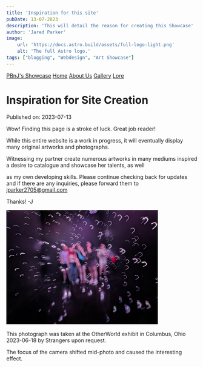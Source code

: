 ```yaml
---
title: 'Inspiration for this site'
pubDate: 13-07-2023
description: 'This will detail the reason for creating this Showcase'
author: 'Jared Parker'
image:
    url: 'https://docs.astro.build/assets/full-logo-light.png'
    alt: 'The full Astro logo.'
tags: ["blogging", "Webdesign", "Art Showcase"]
---
```

<html lang="en">
        <nav>
            <a href="/showcaseproto/">PBnJ's Showcase</a>
            <a href="/showcaseproto/">Home</a>
            <a href="/showcaseproto/about/">About Us</a>
            <a href="/showcaseproto/gallery/">Gallery</a>
            <a href="/showcaseproto/blog/">Lore</a>
        </nav>

# Inspiration for Site Creation
Published on: 2023-07-13

Wow! Finding this page is a stroke of luck. Great job reader!

While this entire website is a work in progress, it will
eventually display many original artworks and photographs.

Witnessing my partner create numerous artworks in many mediums
inspired a desire to catalogue and showcase her talents, as well


as my own developing skills. Please continue checking back for
updates and if there are any inquiries, please forward them to
jparker2705@gmail.com

Thanks!
-J

<img src="https://github.com/JaredParkerGit/showcaseproto/blob/49869413493d9d9ae1fe2f71e70020c4e5d2d656/src/images/Bubbles.jpg" alt="image not found" width="400"/>

This photograph was taken at the OtherWorld
exhibit in Columbus, Ohio 2023-06-18 by Strangers
upon request. 

The focus of the camera shifted mid-photo and caused
the interesting effect.
